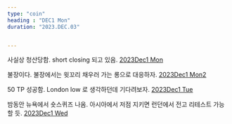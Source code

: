 ```yaml
---
type: "coin"
heading : "DEC1 Mon"
duration: "2023.DEC.03"


---
```

 




사실상 청산당함. short closing 되고 있음.
[2023Dec1 Mon](/todo/images/Document2023DEC1-Mon.pdf)



불장이다. 불장에서는 윗꼬리 채우러 가는 롱으로 대응하자. 
[2023Dec1 Mon2](/todo/images/Document2023DEC1-Mon-2.pdf)


50  TP 성공함. London low 로 생각하던데 기다려보자. 
[2023Dec1 Tue](/todo/images/Document2023DEC1-Tue.pdf)


밤동안 뉴욕에서 숏스퀴즈 나옴. 아시아에서 저점 지키면 런던에서 전고 리테스트 가능할 듯. 
[2023Dec1 Wed](/todo/images/Document2023DEC1-Wed.pdf)






